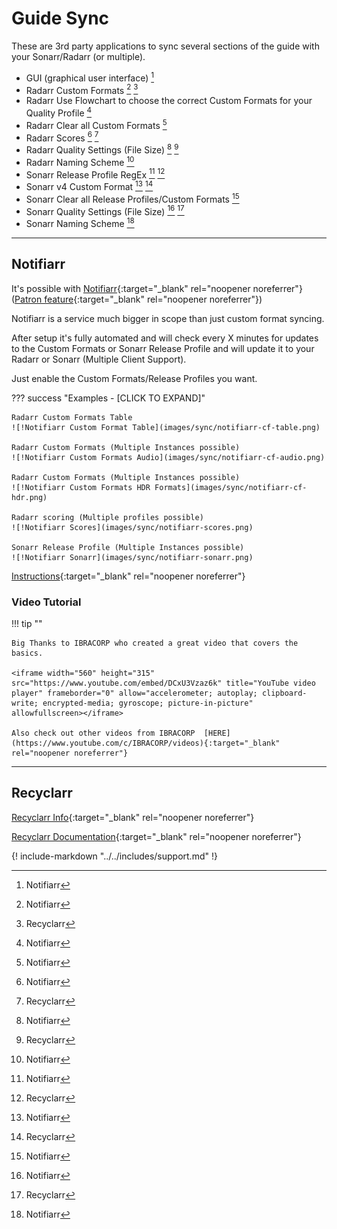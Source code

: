 # Guide Sync

These are 3rd party applications to sync several sections of the guide with your Sonarr/Radarr (or multiple).

- GUI (graphical user interface) [^1]
- Radarr Custom Formats [^1] [^2]
- Radarr Use Flowchart to choose the correct Custom Formats for your Quality Profile [^1]
- Radarr Clear all Custom Formats [^1]
- Radarr Scores [^1] [^2]
- Radarr Quality Settings (File Size) [^1] [^2]
- Radarr Naming Scheme [^1]
- Sonarr Release Profile RegEx [^1] [^2]
- Sonarr v4 Custom Format [^1] [^2]
- Sonarr Clear all Release Profiles/Custom Formats [^1]
- Sonarr Quality Settings (File Size) [^1] [^2]
- Sonarr Naming Scheme [^1]

------

## Notifiarr

It's possible with [Notifiarr](https://notifiarr.com){:target="_blank" rel="noopener noreferrer"} ([Patron feature](https://notifiarr.wiki/FAQ#patron){:target="_blank" rel="noopener noreferrer"})

Notifiarr is a service much bigger in scope than just custom format syncing.

After setup it's fully automated and will check every X minutes for updates to the Custom Formats or Sonarr Release Profile and will update it to your Radarr or Sonarr (Multiple Client Support).

Just enable the Custom Formats/Release Profiles you want.

??? success "Examples - [CLICK TO EXPAND]"

    Radarr Custom Formats Table
    ![!Notifiarr Custom Format Table](images/sync/notifiarr-cf-table.png)

    Radarr Custom Formats (Multiple Instances possible)
    ![!Notifiarr Custom Formats Audio](images/sync/notifiarr-cf-audio.png)

    Radarr Custom Formats (Multiple Instances possible)
    ![!Notifiarr Custom Formats HDR Formats](images/sync/notifiarr-cf-hdr.png)

    Radarr scoring (Multiple profiles possible)
    ![!Notifiarr Scores](images/sync/notifiarr-scores.png)

    Sonarr Release Profile (Multiple Instances possible)
    ![!Notifiarr Sonarr](images/sync/notifiarr-sonarr.png)

[Instructions](https://notifiarr.wiki/en/Website/Integrations/Trash){:target="_blank" rel="noopener noreferrer"}

### Video Tutorial

!!! tip ""

    Big Thanks to IBRACORP who created a great video that covers the basics.

    <iframe width="560" height="315" src="https://www.youtube.com/embed/DCxU3Vzaz6k" title="YouTube video player" frameborder="0" allow="accelerometer; autoplay; clipboard-write; encrypted-media; gyroscope; picture-in-picture" allowfullscreen></iframe>

    Also check out other videos from IBRACORP  [HERE](https://www.youtube.com/c/IBRACORP/videos){:target="_blank" rel="noopener noreferrer"}

------

## Recyclarr

[Recyclarr Info](/Recyclarr/){:target="_blank" rel="noopener noreferrer"}

[Recyclarr Documentation](https://recyclarr.dev/wiki/){:target="_blank" rel="noopener noreferrer"}

{! include-markdown "../../includes/support.md" !}
<!-- --8<-- "includes/support.md" -->

[^1]:
    Notifiarr

[^2]:
    Recyclarr
